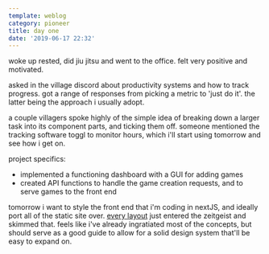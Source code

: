 ```yaml
---
template: weblog
category: pioneer
title: day one
date: '2019-06-17 22:32'
---
```

woke up rested, did jiu jitsu and went to the office. felt very positive and motivated.

asked in the village discord about productivity systems and how to track progress. got a range of responses from picking a metric to 'just do it'. the latter being the approach i usually adopt.

a couple villagers spoke highly of the simple idea of breaking down a larger task into its component parts, and ticking them off. someone mentioned the tracking software toggl to monitor hours, which i'll start using tomorrow and see how i get on.

project specifics:

* implemented a functioning dashboard with a GUI for adding games
* created API functions to handle the game creation requests, and to serve games to the front end

tomorrow i want to style the front end that i'm coding in nextJS, and ideally port all of the static site over. [every layout](https://every-layout.dev/) just entered the zeitgeist and skimmed that. feels like i've already ingratiated most of the concepts, but should serve as a good guide to allow for a solid design system that'll be easy to expand on.
